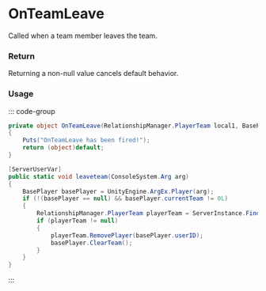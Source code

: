 # OnTeamLeave
<Badge type="info" text="Team"/><Badge type="danger" text="Carbon Compatible"/><Badge type="warning" text="Oxide Compatible"/>
Called when a team member leaves the team.

### Return
Returning a non-null value cancels default behavior.

### Usage
::: code-group
```csharp [Example]
private object OnTeamLeave(RelationshipManager.PlayerTeam local1, BasePlayer local0)
{
	Puts("OnTeamLeave has been fired!");
	return (object)default;
}
```
```csharp [Source — Assembly-CSharp @ RelationshipManager]
[ServerUserVar]
public static void leaveteam(ConsoleSystem.Arg arg)
{
	BasePlayer basePlayer = UnityEngine.ArgEx.Player(arg);
	if (!(basePlayer == null) && basePlayer.currentTeam != 0L)
	{
		RelationshipManager.PlayerTeam playerTeam = ServerInstance.FindTeam(basePlayer.currentTeam);
		if (playerTeam != null)
		{
			playerTeam.RemovePlayer(basePlayer.userID);
			basePlayer.ClearTeam();
		}
	}
}

```
:::
